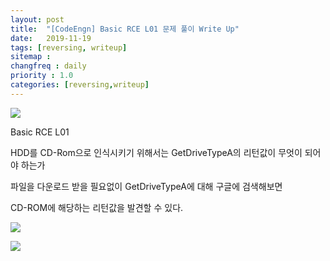 ```yaml
---
layout: post
title:  "[CodeEngn] Basic RCE L01 문제 풀이 Write Up"
date:   2019-11-19
tags: [reversing, writeup]
sitemap :
changfreq : daily
priority : 1.0
categories: [reversing,writeup]
---
```


![](https://img1.daumcdn.net/thumb/R1280x0/?scode=mtistory2&fname=https%3A%2F%2Fk.kakaocdn.net%2Fdn%2FUBBNt%2FbtqzPu8QDmD%2FU6JPx9Y3AaS8WjnPtV3Rl0%2Fimg.png)

Basic RCE L01

HDD를 CD-Rom으로 인식시키기 위해서는 GetDriveTypeA의 리턴값이 무엇이 되어야 하는가

파일을 다운로드 받을 필요없이 GetDriveTypeA에 대해 구글에 검색해보면

CD-ROM에 해당하는 리턴값을 발견할 수 있다.

![](https://img1.daumcdn.net/thumb/R1280x0/?scode=mtistory2&fname=https%3A%2F%2Fk.kakaocdn.net%2Fdn%2FomPI8%2FbtqzRMN1jDI%2FUYE0mWuShWHHIKQksnjG01%2Fimg.png)

![](https://img1.daumcdn.net/thumb/R1280x0/?scode=mtistory2&fname=https%3A%2F%2Fk.kakaocdn.net%2Fdn%2Fb28PHE%2FbtqzTDo2ve0%2FZw8PtS9uWeSP00kYh1jdW0%2Fimg.png)